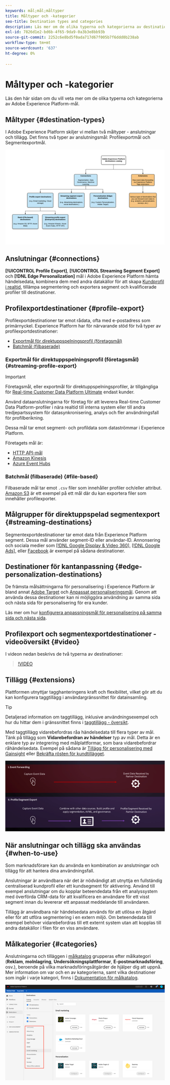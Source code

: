 ```yaml
---
keywords: mål;mål;måltyper
title: Måltyper och -kategorier
seo-title: Destination types and categories
description: Läs mer om de olika typerna och kategorierna av destinationer i Adobe Experience Platform.
exl-id: 7826d1e2-bd6b-4f65-9da9-0a3b3e8bb93b
source-git-commit: 2252c6e8bd5f0ada717d67f005b7f6ddd0b238ab
workflow-type: tm+mt
source-wordcount: '637'
ht-degree: 0%

---
```


# Måltyper och -kategorier

Läs den här sidan om du vill veta mer om de olika typerna och kategorierna av Adobe Experience Platform-mål.

## Måltyper {#destination-types}

I Adobe Experience Platform skiljer vi mellan två måltyper - anslutningar och tillägg. Det finns två typer av anslutningsmål: Profilexportmål och Segmentexportmål.

![Typer av destinationer](./assets/destination-types/types-of-destinations.png)

## Anslutningar {#connections}

**[!UICONTROL Profile Export]**, **[!UICONTROL Streaming Segment Export]** och **[!DNL Edge Personalization]** mål i Adobe Experience Platform hämta händelsedata, kombinera dem med andra datakällor för att skapa [Kundprofil i realtid](../profile/home.md), tillämpa segmentering och exportera segment och kvalificerade profiler till destinationer.

## Profilexportdestinationer {#profile-export}

Profilexportdestinationer tar emot rådata, ofta med e-postadress som primärnyckel. Experience Platform har för närvarande stöd för två typer av profilexportdestinationer:

* [Exportmål för direktuppspelningsprofil (företagsmål)](#streaming-profile-export)
* [Batchmål (filbaserade)](#file-based)

### Exportmål för direktuppspelningsprofil (företagsmål) {#streaming-profile-export}

>[!IMPORTANT]
>
>Företagsmål, eller exportmål för direktuppspelningsprofiler, är tillgängliga för [Real-time Customer Data Platform Ultimate](https://helpx.adobe.com/legal/product-descriptions/real-time-customer-data-platform.html) endast kunder.

Använd dataanslutningarna för företag för att leverera Real-time Customer Data Platform-profiler i nära realtid till interna system eller till andra tredjepartssystem för datasynkronisering, analys och fler användningsfall för profilberikning.

Dessa mål tar emot segment- och profildata som dataströmmar i Experience Platform.

Företagets mål är:

* [HTTP API-mål](catalog/streaming/http-destination.md)
* [Amazon Kinesis](catalog/cloud-storage/amazon-kinesis.md)
* [Azure Event Hubs](catalog/cloud-storage/azure-event-hubs.md)

### Batchmål (filbaserade) {#file-based}

Filbaserade mål tar emot `.csv` filer som innehåller profiler och/eller attribut. [Amazon S3](catalog/cloud-storage/amazon-s3.md) är ett exempel på ett mål där du kan exportera filer som innehåller profilexporter.

## Målgrupper för direktuppspelad segmentexport {#streaming-destinations}

Segmentexportdestinationer tar emot data från Experience Platform segment. Dessa mål använder segment-ID eller användar-ID. Annonsering och sociala medier som [[!DNL Google Display & Video 360]](catalog/advertising/google-dv360.md), [[!DNL Google Ads]](catalog/advertising/google-ads-destination.md), eller [Facebook](catalog/social/facebook.md) är exempel på sådana destinationer.

## Destinationer för kantanpassning {#edge-personalization-destinations}

De främsta målsättningarna för personalisering i Experience Platform är bland annat [Adobe Target](/help/destinations/catalog/personalization/adobe-target-connection.md) och [Anpassat personaliseringsmål](/help/destinations/catalog/personalization/custom-personalization.md). Genom att använda dessa destinationer kan ni möjliggöra användning av samma sida och nästa sida för personalisering för era kunder.

Läs mer om hur [konfigurera anpassningsmål för personalisering på samma sida och nästa sida](/help/destinations/ui/configure-personalization-destinations.md).

## Profilexport och segmentexportdestinationer - videoöversikt {#video}

I videon nedan beskrivs de två typerna av destinationer:

>[!VIDEO](https://video.tv.adobe.com/v/29707?quality=12)

## Tillägg {#extensions}

Plattformen utnyttjar tagghanteringens kraft och flexibilitet, vilket gör att du kan konfigurera taggtillägg i användargränssnittet för datainsamling.

>[!TIP]
>
>Detaljerad information om taggtillägg, inklusive användningsexempel och hur du hittar dem i gränssnittet finns i [taggtillägg - översikt](./catalog/launch-extensions/overview.md).

Med taggtillägg vidarebefordras råa händelsedata till flera typer av mål. Tänk på tillägg som **Vidarebefordran av händelser** typ av mål. Detta är en enklare typ av integrering med målplattformar, som bara vidarebefordrar råhändelsedata. Exempel på sådana är [Tillägg för personalisering med Gainsight](./catalog/personalization/gainsight.md) eller [Bekräfta rösten för kundtillägget](./catalog/voice/confirmit-digital-feedback.md).

![Märkordstillägg jämfört med andra mål](./assets/common/launch-and-other-destinations.png)

## När anslutningar och tillägg ska användas {#when-to-use}

Som marknadsförare kan du använda en kombination av anslutningar och tillägg för att hantera dina användningsfall.

Anslutningar är användbara när det är nödvändigt att utnyttja en fullständig centraliserad kundprofil eller ett kundsegment för aktivering. Använd till exempel anslutningar om du kopplar beteendedata från ett analyssystem med överförda CRM-data för att kvalificera en användare för ett visst segment innan du levererar ett anpassat meddelande till användaren.

Tillägg är användbara när händelsedata används för att utlösa en åtgärd eller för att utföra segmentering i en extern miljö. Om beteendedata till exempel behöver vidarebefordras till ett externt system utan att kopplas till andra datakällor i filen för en viss användare.

## Målkategorier {#categories}

Anslutningarna och tilläggen i [målkatalog](https://platform.adobe.com/destination/catalog) grupperas efter målkategori (**Reklam**, **molnlagring**, **Undersökningsplattformar**, **E-postmarknadsföring**, osv.), beroende på vilka marknadsföringsåtgärder de hjälper dig att uppnå. Mer information om var och en av kategorierna, samt vilka destinationer som ingår i varje kategori, finns i [Dokumentation för målkatalog](./catalog/overview.md).

![Målkategorier](./assets/destination-types/destination-categories-menu.png)
